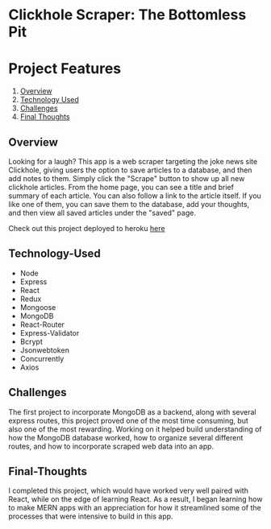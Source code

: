 # Clickhole Scraper: The Bottomless Pit

# Project Features

1. [Overview](#Overview)
2. [Technology Used](#Technology-Used)
3. [Challenges](#Challenges)
4. [Final Thoughts](#Final-Thoughts)

## Overview

Looking for a laugh? This app is a web scraper targeting the joke news site Clickhole, giving users the option to save articles to a database, and then add notes to them. Simply click the "Scrape" button to show up all new clickhole articles. From the home page, you can see a title and brief summary of each article. You can also follow a link to the article itself. If you like one of them, you can save them to the database, add your thoughts, and then view all saved articles under the "saved" page.

Check out this project deployed to heroku [here](https://picturepoetry.herokuapp.com/)

## Technology-Used

- Node
- Express
- React
- Redux
- Mongoose
- MongoDB
- React-Router
- Express-Validator
- Bcrypt
- Jsonwebtoken
- Concurrently
- Axios

## Challenges

The first project to incorporate MongoDB as a backend, along with several express routes, this project proved one of the most time consuming, but also one of the most rewarding. Working on it helped build understanding of how the MongoDB database worked, how to organize several different routes, and how to incorporate scraped web data into an app.

## Final-Thoughts

I completed this project, which would have worked very well paired with React, while on the edge of learning React. As a result, I began learning how to make MERN apps with an appreciation for how it streamlined some of the processes that were intensive to build in this app.
